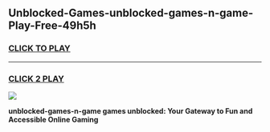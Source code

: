 
## Unblocked-Games-unblocked-games-n-game-Play-Free-49h5h
<h3>
<a href="https://premium76.site?title=unblocked-games-n-game&ref=17A">CLICK TO PLAY</a></h3>
<hr>

<h3>
<a href="https://premium76.site?title=unblocked-games-n-game&ref=17A">CLICK 2 PLAY</a>
  
</h3>

<a href="https://premium76.site?title=unblocked-games-n-game&ref=17A"><img src="https://clearcache.store/games.png"></a>


**unblocked-games-n-game games unblocked: Your Gateway to Fun and Accessible Online Gaming**
